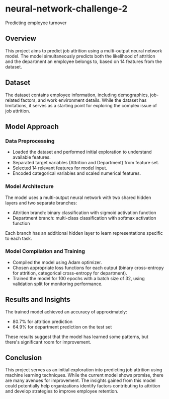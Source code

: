 # neural-network-challenge-2
Predicting employee turnover

## Overview

This project aims to predict job attrition using a multi-output neural network model. The model simultaneously
predicts both the likelihood of attrition and the department an employee belongs to, based on 14 features from the
dataset.

## Dataset

The dataset contains employee information, including demographics, job-related factors, and work environment
details. While the dataset has limitations, it serves as a starting point for exploring the complex issue of job
attrition.

## Model Approach

### Data Preprocessing

* Loaded the dataset and performed initial exploration to understand available features.
* Separated target variables (Attrition and Department) from feature set.
* Selected 14 relevant features for model input.
* Encoded categorical variables and scaled numerical features.

### Model Architecture

The model uses a multi-output neural network with two shared hidden layers and two separate branches:

* Attrition branch: binary classification with sigmoid activation function
* Department branch: multi-class classification with softmax activation function

Each branch has an additional hidden layer to learn representations specific to each task.

### Model Compilation and Training

* Compiled the model using Adam optimizer.
* Chosen appropriate loss functions for each output (binary cross-entropy for attrition, categorical cross-entropy
for department).
* Trained the model for 100 epochs with a batch size of 32, using validation split for monitoring performance.

## Results and Insights

The trained model achieved an accuracy of approximately:

* 80.7% for attrition prediction
* 64.9% for department prediction on the test set

These results suggest that the model has learned some patterns, but there's significant room for improvement.

## Conclusion

This project serves as an initial exploration into predicting job attrition using machine learning techniques.
While the current model shows promise, there are many avenues for improvement. The insights gained from this model
could potentially help organizations identify factors contributing to attrition and develop strategies to improve
employee retention.
